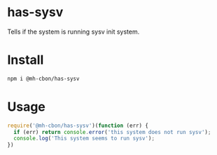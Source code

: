 # has-sysv

Tells if the system is running sysv init system.

# Install

```sh
npm i @mh-cbon/has-sysv
```

# Usage

```js
require('@mh-cbon/has-sysv')(function (err) {
  if (err) return console.error('this system does not run sysv');
  console.log('This system seems to run sysv');
})
```
